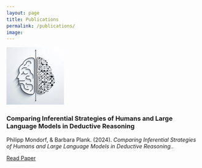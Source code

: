 ```yaml
---
layout: page
title: Publications
permalink: /publications/
image:
---
```


<div class="publication-entry">

  <!-- Image -->
  <img src="../assets/img/projects/comparing_inf_strategies/comparing_inf_strategies.webp" alt="Storyflow" class="publication-image" style="width: 150px; height: 150px; margin-right: 20px;">

  <!-- Text Info -->
  <div class="publication-info">

<h3>Comparing Inferential Strategies of Humans and Large Language Models in Deductive Reasoning</h3>

<p>Philipp Mondorf, & Barbara Plank. (2024). <i>Comparing Inferential Strategies of Humans and Large Language Models in Deductive Reasoning.</i>.</p> 
<p><a href="https://arxiv.org/abs/2402.14856">Read Paper</a></p>

  </div>

</div>
